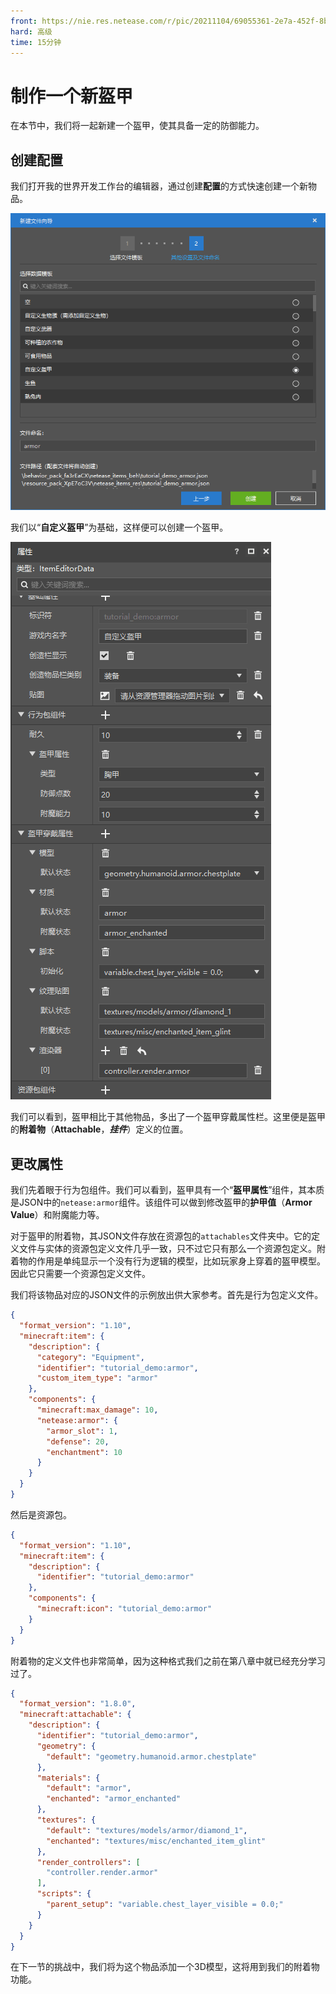 ```yaml
---
front: https://nie.res.netease.com/r/pic/20211104/69055361-2e7a-452f-8b1a-f23e1262a03a.jpg
hard: 高级
time: 15分钟
---
```


# 制作一个新盔甲

在本节中，我们将一起新建一个盔甲，使其具备一定的防御能力。

## 创建配置

我们打开我的世界开发工作台的编辑器，通过创建**配置**的方式快速创建一个新物品。

![](./images/9.4_armor_create.png)

我们以“**自定义盔甲**”为基础，这样便可以创建一个盔甲。

![](./images/9.4_armor_created.png)

我们可以看到，盔甲相比于其他物品，多出了一个盔甲穿戴属性栏。这里便是盔甲的**附着物**（**Attachable**，***挂件***）定义的位置。

## 更改属性

我们先着眼于行为包组件。我们可以看到，盔甲具有一个“**盔甲属性**”组件，其本质是JSON中的`netease:armor`组件。该组件可以做到修改盔甲的**护甲值**（**Armor Value**）和附魔能力等。

对于盔甲的附着物，其JSON文件存放在资源包的`attachables`文件夹中。它的定义文件与实体的资源包定义文件几乎一致，只不过它只有那么一个资源包定义。附着物的作用是单纯显示一个没有行为逻辑的模型，比如玩家身上穿着的盔甲模型。因此它只需要一个资源包定义文件。

我们将该物品对应的JSON文件的示例放出供大家参考。首先是行为包定义文件。

```json
{
  "format_version": "1.10",
  "minecraft:item": {
    "description": {
      "category": "Equipment",
      "identifier": "tutorial_demo:armor",
      "custom_item_type": "armor"
    },
    "components": {
      "minecraft:max_damage": 10,
      "netease:armor": {
        "armor_slot": 1,
        "defense": 20,
        "enchantment": 10
      }
    }
  }
}
```

然后是资源包。

```json
{
  "format_version": "1.10",
  "minecraft:item": {
    "description": {
      "identifier": "tutorial_demo:armor"
    },
    "components": {
      "minecraft:icon": "tutorial_demo:armor"
    }
  }
}
```

附着物的定义文件也非常简单，因为这种格式我们之前在第八章中就已经充分学习过了。

```json
{
  "format_version": "1.8.0",
  "minecraft:attachable": {
    "description": {
      "identifier": "tutorial_demo:armor",
      "geometry": {
        "default": "geometry.humanoid.armor.chestplate"
      },
      "materials": {
        "default": "armor",
        "enchanted": "armor_enchanted"
      },
      "textures": {
        "default": "textures/models/armor/diamond_1",
        "enchanted": "textures/misc/enchanted_item_glint"
      },
      "render_controllers": [
        "controller.render.armor"
      ],
      "scripts": {
        "parent_setup": "variable.chest_layer_visible = 0.0;"
      }
    }
  }
}
```

在下一节的挑战中，我们将为这个物品添加一个3D模型，这将用到我们的附着物功能。